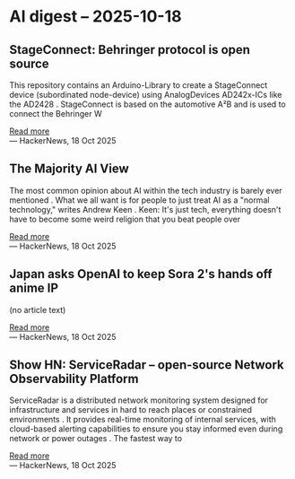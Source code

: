 # AI digest – 2025-10-18

## StageConnect: Behringer protocol is open source

This repository contains an Arduino-Library to create a StageConnect device (subordinated node-device) using AnalogDevices AD242x-ICs like the AD2428 . StageConnect is based on the automotive A²B and is used to connect the Behringer W

[Read more](https://github.com/OpenMixerProject/StageConnect)  
— HackerNews, 18 Oct 2025

## The Majority AI View

The most common opinion about AI within the tech industry is barely ever mentioned . What we all want is for people to just treat AI as a "normal technology," writes Andrew Keen . Keen: It's just tech, everything doesn't have to become some weird religion that you beat people over

[Read more](https://www.anildash.com//2025/10/17/the-majority-ai-view/)  
— HackerNews, 18 Oct 2025

## Japan asks OpenAI to keep Sora 2's hands off anime IP

(no article text)

[Read more](https://www.theregister.com/2025/10/15/japan_openai_copyrighted_anime/)  
— HackerNews, 18 Oct 2025

## Show HN: ServiceRadar – open-source Network Observability Platform

ServiceRadar is a distributed network monitoring system designed for infrastructure and services in hard to reach places or constrained environments . It provides real-time monitoring of internal services, with cloud-based alerting capabilities to ensure you stay informed even during network or power outages . The fastest way to

[Read more](https://github.com/carverauto/serviceradar)  
— HackerNews, 18 Oct 2025

